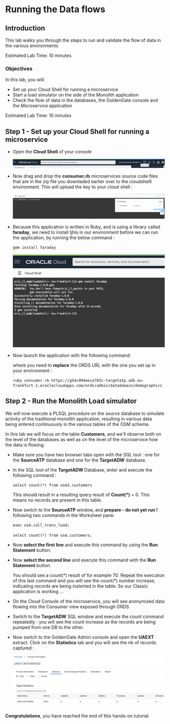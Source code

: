 # Running the Data flows

## Introduction

This lab walks you through the steps to run and validate the flow of data in the various environments

Estimated Lab Time: 10 minutes

### Objectives

In this lab, you will:
* Set up your Cloud Shell for running a microservice
* Start a load simulator on the side of the Monolith application
* Check the flow of data in the databases, the GoldenGate console and the Microservice application

Estimated Lab Time: 10 minutes



## Step 1 - Set up your Cloud Shell for running a microservice

- Open the **Cloud Shell** of your console

  ![image-20211021161448356](images/image-20211021161448356.png)

  

- Now drag and drop the **consumer.rb** microservices source code files that are in the zip file you downladed earlier over to the cloudshelll environment.   This will upload the key to your cloud shell :

  ![image-20211115123408448](images/image-20211115123408448.png)

- Because this application is written in Ruby, and is using a library called **faraday**, we need to install tjhis in our environment before we can run the application, by running the below command : 

  ```
  gem install faraday
  ```

  ![image-20211115123810544](images/image-20211115123810544.png)

- Now launch the application with the following command:

  where you need to **replace** the ORDS URL with the one you set up in your environment :

  ```
  ruby consumer.rb https://g54c994eece783c-targetatp.adb.eu-frankfurt-1.oraclecloudapps.com/ords/admin/datadomain/demographics
  ```

  





## Step 2 - Run the Monolith Load simulator

We will now execute a PLSQL procedure on the source database to simulate activity of the traditional monolith application, resulting in various data being entered continuously in the various tables of the OSM schema.

In this lab we will focus on the table **Customers**, and we'll observe both on the level of the databases as well as on the level of the microservice how the data is flowing.


- Make sure you have two browser tabs open with the SQL tool : one  for the **SourceATP** database and one for the  **TargetADW** database.

- In the SQL tool of the **TargetADW**  Database, enter and execute the following command :

  ```
  select count(*) from osm3.customers
  ```

  This should result in a resulting query result of **Count(\*)** = 0. This means no records are present in this table.

- Now switch to the **SourceATP** window, and **prepare - do not yet run !**  following two commands in the Worksheet pane:

  ```
  exec osm.call_trans_load;
  
  select count(*) from osm.customers;
  ```

- Now **select the first line** and execute this command by using the **Run Statement** button.

- Now **select the second line** and execute this command with the **Run Statement** button.

  You should see a count(\*) result of for example 70.  Repeat the execution of this last command and you will see the count(\*) number increase, indicating records are being insterted in the table.  So our Classic  application is working ...

- On the Cloud Console of the microservice, you will see anonymized data flowing into the Consumer view exposed through ORDS

- Switch to the **TargetADW** SQL window and execute the count command repeatedly : you will see the count increase as the records are being pumped from one DB to the other.

- Now switch to the GoldenGate Admin console and open the **UAEXT** extract.  Click on the **Statistics** tab and you will see the nb of records captured : 

  ![image-20211101204855936](images/image-20211101204855936.png)

**Congratulations**, you have reached the end of this hands-on tutorial.



